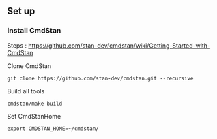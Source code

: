 ## Set up 

### Install CmdStan  
Steps : https://github.com/stan-dev/cmdstan/wiki/Getting-Started-with-CmdStan  

Clone CmdStan
```commandline
git clone https://github.com/stan-dev/cmdstan.git --recursive
```

Build all tools
```commandline
cmdstan/make build
```

Set CmdStanHome
```commandline
export CMDSTAN_HOME=~/cmdstan/
```

